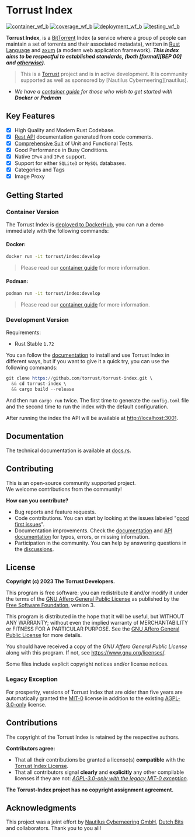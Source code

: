 # Torrust Index

[![container_wf_b]][container_wf] [![coverage_wf_b]][coverage_wf] [![deployment_wf_b]][deployment_wf] [![testing_wf_b]][testing_wf]

__Torrust Index__, is a [BitTorrent][bittorrent] Index (a service where a group of people can maintain a set of torrents and their associated metadata), written in [Rust Language][rust] and [axum] (a modern web application framework). ___This index aims to be respectful to established standards, (both [formal][BEP 00] and [otherwise][torrent_source_felid]).___

> This is a [Torrust][torrust] project and is in active development. It is community supported as well as sponsored by [Nautilus Cyberneering][nautilus].

- _We have a [container guide][containers.md] for those who wish to get started with __Docker__ or __Podman___

## Key Features

- [x] High Quality and Modern Rust Codebase.
- [x] [Rest API][documentation] documentation generated from code comments.
- [x] [Comprehensive Suit][coverage] of Unit and Functional Tests.
- [x] Good Performance in Busy Conditions.
- [x] Native `IPv4` and `IPv6` support.
- [x] Support for either `SQLite3` or `MySQL` databases.
- [x] Categories and Tags
- [x] Image Proxy

## Getting Started

### Container Version

The Torrust Index is [deployed to DockerHub][dockerhub], you can run a demo immediately with the following commands:

#### Docker:

```sh
docker run -it torrust/index:develop
```
> Please read our [container guide][containers.md] for more information.

#### Podman:

```sh
podman run -it torrust/index:develop
```
> Please read our [container guide][containers.md] for more information.

### Development Version

Requirements:

* Rust Stable `1.72`

You can follow the [documentation][documentation] to install and use Torrust Index in different ways, but if you want to give it a quick try, you can use the following commands:

```s
git clone https://github.com/torrust/torrust-index.git \
  && cd torrust-index \
  && cargo build --release
```

And then run `cargo run` twice. The first time to generate the `config.toml` file and the second time to run the index with the default configuration.

After running the index the API will be available at <http://localhost:3001>.

## Documentation

The technical documentation is available at [docs.rs][documentation].

## Contributing

This is an open-source community supported project.</br>
We welcome contributions from the community!

__How can you contribute?__

- Bug reports and feature requests.
- Code contributions. You can start by looking at the issues labeled "[good first issues]".
- Documentation improvements. Check the [documentation] and [API documentation][api] for typos, errors, or missing information.
- Participation in the community. You can help by answering questions in the [discussions].

## License

**Copyright (c) 2023 The Torrust Developers.**

This program is free software: you can redistribute it and/or modify it under the terms of the [GNU Affero General Public License][AGPL_3_0] as published by the [Free Software Foundation][FSF], version 3.

This program is distributed in the hope that it will be useful, but WITHOUT ANY WARRANTY; without even the implied warranty of MERCHANTABILITY or FITNESS FOR A PARTICULAR PURPOSE. See the [GNU Affero General Public License][AGPL_3_0] for more details.

You should have received a copy of the *GNU Affero General Public License* along with this program. If not, see <https://www.gnu.org/licenses/>.

Some files include explicit copyright notices and/or license notices.

### Legacy Exception

For prosperity, versions of Torrust Index that are older than five years are automatically granted the [MIT-0][MIT_0] license in addition to the existing [AGPL-3.0-only][AGPL_3_0] license.

## Contributions

The copyright of the Torrust Index is retained by the respective authors.

**Contributors agree:**
- That all their contributions be granted a license(s) **compatible** with the [Torrust Index License](#License).
- That all contributors signal **clearly** and **explicitly** any other compilable licenses if they are not: *[AGPL-3.0-only with the legacy MIT-0 exception](#License)*.

**The Torrust-Index project has no copyright assignment agreement.**

## Acknowledgments

This project was a joint effort by [Nautilus Cyberneering GmbH](https://nautilus-cyberneering.de/), [Dutch Bits](https://dutchbits.nl) and collaborators.  Thank you to you all!


[container_wf]: ../../actions/workflows/container.yaml
[container_wf_b]: ../../actions/workflows/container.yaml/badge.svg
[coverage_wf]: ../../actions/workflows/coverage.yaml
[coverage_wf_b]: ../../actions/workflows/coverage.yaml/badge.svg
[deployment_wf]: ../../actions/workflows/deployment.yaml
[deployment_wf_b]: ../../actions/workflows/deployment.yaml/badge.svg
[testing_wf]: ../../actions/workflows/testing.yaml
[testing_wf_b]: ../../actions/workflows/testing.yaml/badge.svg

[bittorrent]: http://bittorrent.org/
[rust]: https://www.rust-lang.org/
[axum]: https://github.com/tokio-rs/axum
[coverage]: https://app.codecov.io/gh/torrust/torrust-index
[torrust]: https://torrust.com/

[dockerhub]: https://hub.docker.com/r/torrust/index/tags
[torrent_source_felid]: https://github.com/qbittorrent/qBittorrent/discussions/19406

[containers.md]: ./docs/containers.md

[documentation]: https://docs.rs/torrust-index-backend/latest/torrust_index_backend/
[api]: https://docs.rs/torrust-index-backend/latest/torrust_index_backend/web/api/v1/

[good first issues]: https://github.com/torrust/torrust-index/issues?q=is%3Aissue+is%3Aopen
[discussions]: https://github.com/torrust/torrust-index/discussions

[AGPL_3_0]: ./docs/licenses/LICENSE-AGPL_3_0
[MIT_0]: ./docs/licenses/LICENSE-MIT_0
[FSF]: https://www.fsf.org/
